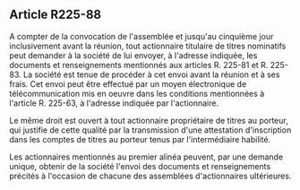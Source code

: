 Article R225-88
----
A compter de la convocation de l'assemblée et jusqu'au cinquième jour
inclusivement avant la réunion, tout actionnaire titulaire de titres nominatifs
peut demander à la société de lui envoyer, à l'adresse indiquée, les documents
et renseignements mentionnés aux articles R. 225-81 et R. 225-83. La société est
tenue de procéder à cet envoi avant la réunion et à ses frais. Cet envoi peut
être effectué par un moyen électronique de télécommunication mis en oeuvre dans
les conditions mentionnées à l'article R. 225-63, à l'adresse indiquée par
l'actionnaire.

Le même droit est ouvert à tout actionnaire propriétaire de titres au porteur,
qui justifie de cette qualité par la transmission d'une attestation
d'inscription dans les comptes de titres au porteur tenus par l'intermédiaire
habilité.

Les actionnaires mentionnés au premier alinéa peuvent, par une demande unique,
obtenir de la société l'envoi des documents et renseignements précités à
l'occasion de chacune des assemblées d'actionnaires ultérieures.
